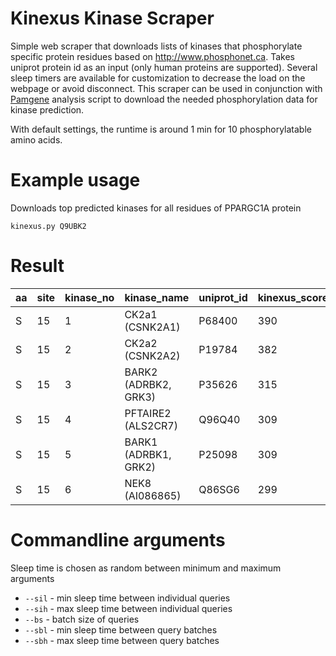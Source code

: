 # Kinexus Kinase Scraper
Simple web scraper that downloads lists of kinases that phosphorylate specific
protein residues based on http://www.phosphonet.ca. Takes uniprot protein id as
an input (only human proteins are supported). Several sleep timers are available
for customization to decrease the load on the webpage or avoid disconnect.
This scraper can be used in conjunction with [Pamgene](https://github.com/icervenka/pamgene_analysis) analysis script to download
the needed phosphorylation data for kinase prediction.

With default settings, the runtime is around 1 min for 10 phosphorylatable amino acids.

# Example usage
Downloads top predicted kinases for all residues of PPARGC1A protein

`
kinexus.py Q9UBK2
`

# Result
| aa | site | kinase_no | kinase_name          | uniprot_id | kinexus_score | kinexus_score_v2 |
|----|------|-----------|----------------------|------------|---------------|------------------|
| S  | 15   | 1         | CK2a1 (CSNK2A1)      | P68400     | 390           | 250              |
| S  | 15   | 2         | CK2a2 (CSNK2A2)      | P19784     | 382           | 245              |
| S  | 15   | 3         | BARK2 (ADRBK2, GRK3) | P35626     | 315           | 202              |
| S  | 15   | 4         | PFTAIRE2 (ALS2CR7)   | Q96Q40     | 309           | 199              |
| S  | 15   | 5         | BARK1 (ADRBK1, GRK2) | P25098     | 309           | 198              |
| S  | 15   | 6         | NEK8 (AI086865)      | Q86SG6     | 299           | 192              |


# Commandline arguments
Sleep time is chosen as random between minimum and maximum arguments

- `--sil` - min sleep time between individual queries
- `--sih` - max sleep time between individual queries
- `--bs` - batch size of queries
- `--sbl` - min sleep time between query batches
- `--sbh` - max sleep time between query batches
